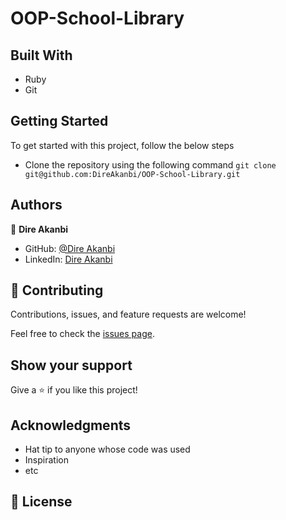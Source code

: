# OOP-School-Library

## Built With
- Ruby
- Git
## Getting Started
To get started with this project, follow the below steps

- Clone the repository using the following command `git clone git@github.com:DireAkanbi/OOP-School-Library.git`

## Authors

👤 **Dire Akanbi**

- GitHub: [@Dire Akanbi](https://github.com/direakanbi)
- LinkedIn: [Dire Akanbi](https://linkedin.com/in/dire-akanbi)


## 🤝 Contributing

Contributions, issues, and feature requests are welcome!

Feel free to check the [issues page](../../issues/).

## Show your support

Give a ⭐️ if you like this project!

## Acknowledgments

- Hat tip to anyone whose code was used
- Inspiration
- etc

## 📝 License
